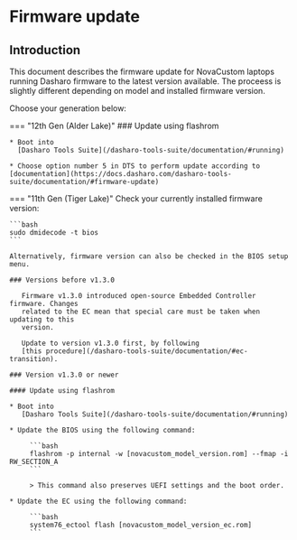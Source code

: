 # Firmware update

## Introduction

This document describes the firmware update for NovaCustom laptops running
Dasharo firmware to the latest version available. The proceess is slightly
different depending on model and installed firmware version.

Choose your generation below:

=== "12th Gen (Alder Lake)"
    ### Update using flashrom

    * Boot into
      [Dasharo Tools Suite](/dasharo-tools-suite/documentation/#running)

    * Choose option number 5 in DTS to perform update according to [documentation](https://docs.dasharo.com/dasharo-tools-suite/documentation/#firmware-update)

=== "11th Gen (Tiger Lake)"
    Check your currently installed firmware version:

    ```bash
    sudo dmidecode -t bios
    ```

    Alternatively, firmware version can also be checked in the BIOS setup menu.

    ### Versions before v1.3.0

       Firmware v1.3.0 introduced open-source Embedded Controller firmware. Changes
       related to the EC mean that special care must be taken when updating to this
       version.

       Update to version v1.3.0 first, by following
       [this procedure](/dasharo-tools-suite/documentation/#ec-transition).

    ### Version v1.3.0 or newer

    #### Update using flashrom

    * Boot into
       [Dasharo Tools Suite](/dasharo-tools-suite/documentation/#running)

    * Update the BIOS using the following command:

         ```bash
         flashrom -p internal -w [novacustom_model_version.rom] --fmap -i RW_SECTION_A
         ```

         > This command also preserves UEFI settings and the boot order.

    * Update the EC using the following command:

         ```bash
         system76_ectool flash [novacustom_model_version_ec.rom]
         ```
